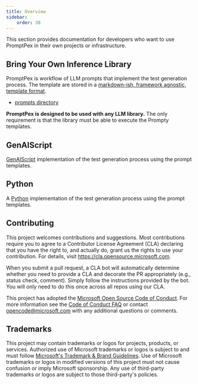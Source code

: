 ```yaml
---
title: Overview
sidebar:
    order: 30
---
```


This section provides documentation for developers who want to use PromptPex in their own projects or infrastructure.

## Bring Your Own Inference Library

PromptPex is workflow of LLM prompts that implement the test generation process.
The template are stored in a [markdown-ish, framework agnostic, template format](/promptpex/reference/prompt-format/).

- [prompts directory](https://github.com/microsoft/promptpex/tree/main/src/prompts)

**PromptPex is designed to be used with any LLM library.** The only requirement is that the library must be able to execute the Prompty templates.

## GenAIScript

[GenAIScript](/promptpex/dev/genaiscript/) implementation of the test generation process using the prompt templates.

## Python

A [Python](/promptpex/dev/python/) implementation of the test generation process using the prompt templates.

## Contributing

This project welcomes contributions and suggestions. Most contributions require you to agree to a
Contributor License Agreement (CLA) declaring that you have the right to, and actually do, grant us
the rights to use your contribution. For details, visit https://cla.opensource.microsoft.com.

When you submit a pull request, a CLA bot will automatically determine whether you need to provide
a CLA and decorate the PR appropriately (e.g., status check, comment). Simply follow the instructions
provided by the bot. You will only need to do this once across all repos using our CLA.

This project has adopted the [Microsoft Open Source Code of Conduct](https://opensource.microsoft.com/codeofconduct/).
For more information see the [Code of Conduct FAQ](https://opensource.microsoft.com/codeofconduct/faq/) or
contact [opencode@microsoft.com](mailto:opencode@microsoft.com) with any additional questions or comments.

## Trademarks

This project may contain trademarks or logos for projects, products, or services. Authorized use of Microsoft
trademarks or logos is subject to and must follow
[Microsoft's Trademark & Brand Guidelines](https://www.microsoft.com/en-us/legal/intellectualproperty/trademarks/usage/general).
Use of Microsoft trademarks or logos in modified versions of this project must not cause confusion or imply Microsoft sponsorship.
Any use of third-party trademarks or logos are subject to those third-party's policies.
